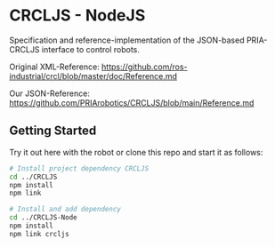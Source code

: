 # CRCLJS - NodeJS

Specification and reference-implementation of the JSON-based PRIA-CRCLJS interface to control robots.

Original XML-Reference: https://github.com/ros-industrial/crcl/blob/master/doc/Reference.md

Our JSON-Reference: https://github.com/PRIArobotics/CRCLJS/blob/main/Reference.md

## Getting Started

Try it out here with the robot or clone this repo and start it as follows:

```bash
# Install project dependency CRCLJS
cd ../CRCLJS
npm install
npm link

# Install and add dependency
cd ../CRCLJS-Node
npm install
npm link crcljs
```